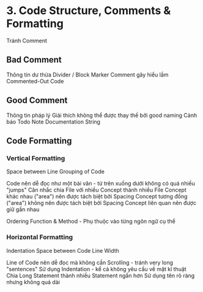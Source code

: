 # 3. Code Structure, Comments & Formatting

Tránh Comment

## Bad Comment

Thông tin dư thừa
Divider / Block Marker
Comment gây hiểu lầm
Commented-Out Code

## Good Comment

Thông tin pháp lý
Giải thích không thể được thay thế bởi good naming
Cảnh báo
Todo Note
Documentation String

## Code Formatting

### Vertical Formatting

Space between Line
Grouping of Code

Code nên dễ đọc như một bài văn - từ trên xuống dưới không có quá nhiều "jumps"
Cân nhắc chia File với nhiều Concept thành nhiều File
Concept khác nhau ("area") nên được tách biệt bởi Spacing
Concept tương đồng ("area") không nên được tách biệt bởi Spacing
Concept liên quan nên được giữ gần nhau

Ordering Function & Method - Phụ thuộc vào từng ngôn ngữ cụ thể

### Horizontal Formatting

Indentation
Space between Code
Line Width

Line of Code nên dễ đọc mà không cần Scrolling - tránh very long "sentences"
Sử dụng Indentation - kể cả không yêu cầu về mặt kĩ thuật
Chia Long Statement thành nhiều Statement ngắn hơn
Sử dụng tên rõ ràng nhưng không quá dài

